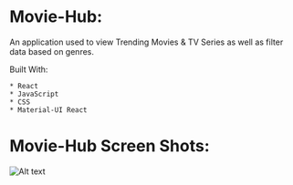Movie-Hub: 
==========
An application used to view Trending Movies & TV Series as well as filter data based on genres.


Built With:

    * React
    * JavaScript
    * CSS
    * Material-UI React

Movie-Hub Screen Shots:
=======================

![Alt text](/public/Movie-Hub-Home.png?raw=true "Optional Title")



<!-- What was your motivation?
Why did you build this project?
What problems does it solve?
What did you learn?
What makes your project stand out? If your project has alot of feautres consider adding a "Features" section and listing them here. -->